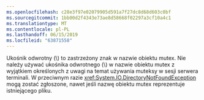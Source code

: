 ```yaml
---
ms.openlocfilehash: c28e3f97e02079905d591a7f27dc8d68d603c0bf
ms.sourcegitcommit: 1bb00d2f4343e73ae8d58668f02297a3cf10a4c1
ms.translationtype: MT
ms.contentlocale: pl-PL
ms.lasthandoff: 06/15/2019
ms.locfileid: "63871558"
---
```

Ukośnik odwrotny (\\) to zastrzeżony znak w nazwie obiektu mutex. Nie należy używać ukośnika odwrotnego (\\) w nazwie obiektu mutex z wyjątkiem określonych z uwagi na temat używania muteksy w sesji serwera terminali. W przeciwnym razie <xref:System.IO.DirectoryNotFoundException> mogą zostać zgłoszone, nawet jeśli nazwę obiektu mutex reprezentuje istniejącego pliku.
